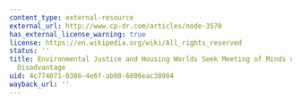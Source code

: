 ```yaml
---
content_type: external-resource
external_url: http://www.cp-dr.com/articles/node-3570
has_external_license_warning: true
license: https://en.wikipedia.org/wiki/All_rights_reserved
status: ''
title: Environmental Justice and Housing Worlds Seek Meeting of Minds on defining
  Disadvantage
uid: 4c774071-0386-4e6f-ab08-6806eac38984
wayback_url: ''
---
```

